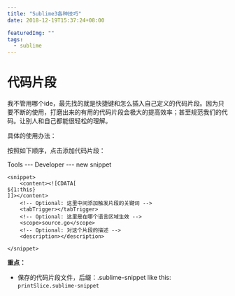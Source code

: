```yaml
---
title: "Sublime3各种技巧"
date: 2018-12-19T15:37:24+08:00

featuredImg: ""
tags: 
  - sublime
---
```

# 代码片段
我不管用哪个ide，最先找的就是快捷键和怎么插入自己定义的代码片段。因为只要不断的使用，打磨出来的有用的代码片段会极大的提高效率；甚至规范我们的代码。让别人和自己都能很轻松的理解。
<!--more-->

具体的使用办法：

按照如下顺序，点击添加代码片段：

Tools --- Developer --- new snippet

```
<snippet>
	<content><![CDATA[
${1:this}
]]></content>
	<!-- Optional: 这里中间添加触发片段的关键词 -->
	<tabTrigger></tabTrigger>
	<!-- Optional: 这里是在哪个语言区域生效 -->
	<scope>source.go</scope>
	<!-- Optional: 对这个片段的描述 -->
	<description></description>

</snippet>

```

**重点：**
* 保存的代码片段文件，后缀：.sublime-snippet
like this:
`printSlice.sublime-snippet`



